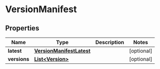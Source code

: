 

# VersionManifest

## Properties

Name | Type | Description | Notes
------------ | ------------- | ------------- | -------------
**latest** | [**VersionManifestLatest**](VersionManifestLatest.md) |  |  [optional]
**versions** | [**List&lt;Version&gt;**](Version.md) |  |  [optional]




